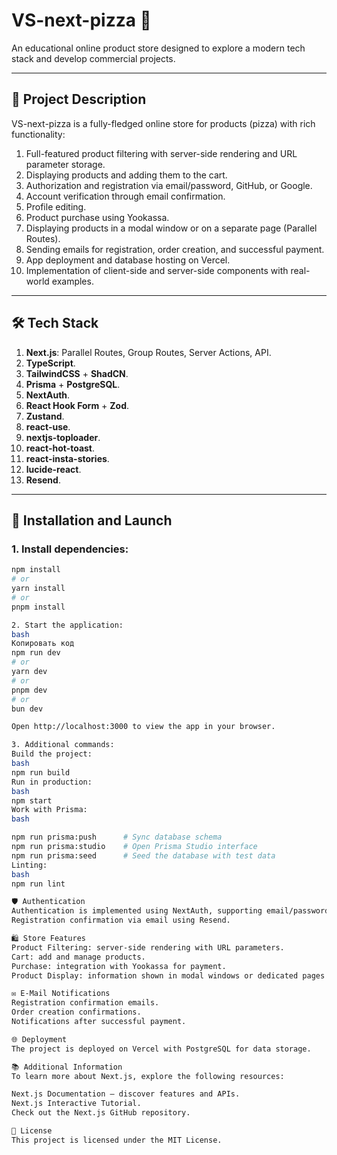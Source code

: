 # VS-next-pizza 🍕  
An educational online product store designed to explore a modern tech stack and develop commercial projects.

---

## 🚀 **Project Description**  
VS-next-pizza is a fully-fledged online store for products (pizza) with rich functionality:  
1. Full-featured product filtering with server-side rendering and URL parameter storage.  
2. Displaying products and adding them to the cart.  
3. Authorization and registration via email/password, GitHub, or Google.  
4. Account verification through email confirmation.  
5. Profile editing.  
6. Product purchase using Yookassa.  
7. Displaying products in a modal window or on a separate page (Parallel Routes).  
8. Sending emails for registration, order creation, and successful payment.  
9. App deployment and database hosting on Vercel.  
10. Implementation of client-side and server-side components with real-world examples.

---

## 🛠️ **Tech Stack**  
1. **Next.js**: Parallel Routes, Group Routes, Server Actions, API.  
2. **TypeScript**.  
3. **TailwindCSS** + **ShadCN**.  
4. **Prisma** + **PostgreSQL**.  
5. **NextAuth**.  
6. **React Hook Form** + **Zod**.  
7. **Zustand**.  
8. **react-use**.  
9. **nextjs-toploader**.  
10. **react-hot-toast**.  
11. **react-insta-stories**.  
12. **lucide-react**.  
13. **Resend**.

---

## 📖 **Installation and Launch**  

### 1. Install dependencies:  
```bash
npm install
# or
yarn install
# or
pnpm install

2. Start the application:
bash
Копировать код
npm run dev
# or
yarn dev
# or
pnpm dev
# or
bun dev

Open http://localhost:3000 to view the app in your browser.

3. Additional commands:
Build the project:
bash
npm run build
Run in production:
bash
npm start
Work with Prisma:
bash

npm run prisma:push      # Sync database schema
npm run prisma:studio    # Open Prisma Studio interface
npm run prisma:seed      # Seed the database with test data
Linting:
bash
npm run lint

🛡️ Authentication
Authentication is implemented using NextAuth, supporting email/password as well as Google and GitHub login.
Registration confirmation via email using Resend.

🛍️ Store Features
Product Filtering: server-side rendering with URL parameters.
Cart: add and manage products.
Purchase: integration with Yookassa for payment.
Product Display: information shown in modal windows or dedicated pages.

✉️ E-Mail Notifications
Registration confirmation emails.
Order creation confirmations.
Notifications after successful payment.

🌐 Deployment
The project is deployed on Vercel with PostgreSQL for data storage.

📚 Additional Information
To learn more about Next.js, explore the following resources:

Next.js Documentation — discover features and APIs.
Next.js Interactive Tutorial.
Check out the Next.js GitHub repository.

📜 License
This project is licensed under the MIT License.
